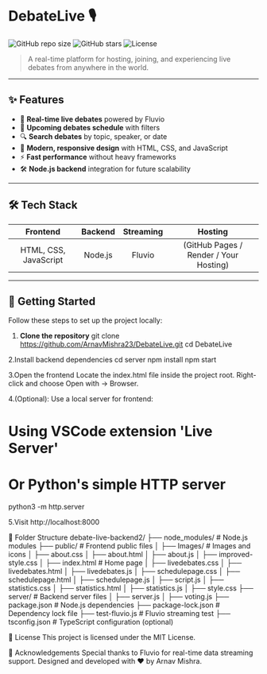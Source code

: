 # DebateLive 🎙️

![GitHub repo size](https://img.shields.io/github/repo-size/ArnavMishra23/DebateLive?color=blue)
![GitHub stars](https://img.shields.io/github/stars/ArnavMishra23/DebateLive?style=social)
![License](https://img.shields.io/github/license/ArnavMishra23/DebateLive)

> A real-time platform for hosting, joining, and experiencing live debates from anywhere in the world.

---

## ✨ Features

- 🔴 **Real-time live debates** powered by Fluvio
- 📅 **Upcoming debates schedule** with filters
- 🔍 **Search debates** by topic, speaker, or date
- 🧩 **Modern, responsive design** with HTML, CSS, and JavaScript
- ⚡ **Fast performance** without heavy frameworks
- 🛠️ **Node.js backend** integration for future scalability

---

## 🛠️ Tech Stack

| Frontend         | Backend   | Streaming | Hosting         |
|:----------------:|:---------:|:---------:|:----------------:|
| HTML, CSS, JavaScript | Node.js  | Fluvio    | (GitHub Pages / Render / Your Hosting) |

---

## 🚀 Getting Started

Follow these steps to set up the project locally:

1. **Clone the repository**
   git clone https://github.com/ArnavMishra23/DebateLive.git
   cd DebateLive
   
2.Install backend dependencies
cd server
npm install
npm start

3.Open the frontend
Locate the index.html file inside the project root.
Right-click and choose Open with → Browser.

4.(Optional): Use a local server for frontend:
# Using VSCode extension 'Live Server'
# Or Python's simple HTTP server
python3 -m http.server

5.Visit
http://localhost:8000

📁 Folder Structure
debate-live-backend2/
├── node_modules/       # Node.js modules
├── public/             # Frontend public files
│   ├── Images/         # Images and icons
│   ├── about.css
│   ├── about.html
│   ├── about.js
│   ├── improved-style.css
│   ├── index.html      # Home page
│   ├── livedebates.css
│   ├── livedebates.html
│   ├── livedebates.js
│   ├── schedulepage.css
│   ├── schedulepage.html
│   ├── schedulepage.js
│   ├── script.js
│   ├── statistics.css
│   ├── statistics.html
│   ├── statistics.js
│   ├── style.css
├── server/             # Backend server files
│   ├── server.js
│   ├── voting.js
├── package.json        # Node.js dependencies
├── package-lock.json   # Dependency lock file
├── test-fluvio.js      # Fluvio streaming test
├── tsconfig.json       # TypeScript configuration (optional)


📜 License
This project is licensed under the MIT License.

🙌 Acknowledgements
Special thanks to Fluvio for real-time data streaming support.
Designed and developed with ❤️ by Arnav Mishra.

